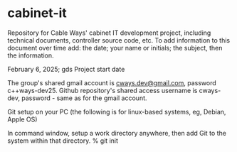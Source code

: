 # cabinet-it
Repository for Cable Ways' cabinet IT development project, including technical documents, controller source code, etc.
To add information to this document over time add: the date; your name or initials; the subject, then the information.

February 6, 2025; gds
Project start date

The group's shared gmail account is cways.dev@gmail.com, password c++ways-dev25.
Github repository's shared access username is cways-dev, password - same as for the gmail account.

Git setup on your PC (the following is for linux-based systems, eg, Debian, Apple OS)

In command window, setup a work directory anywhere, then add Git to the system within that directory.
% git init



